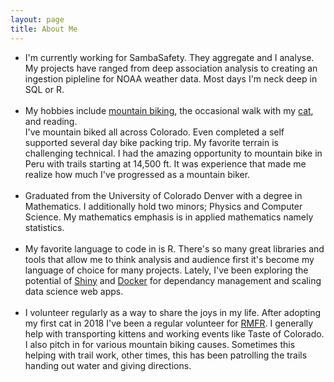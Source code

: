 ```yaml
---
layout: page
title: About Me
---
```


<ul class="fa-ul">
<li><span class="fa-li"><i class="fa fa-briefcase" aria-hidden="true"></i></span> 
I'm currently working for SambaSafety. They aggregate 
and I analyse. My projects have ranged from deep association analysis
to creating an ingestion pipleline for NOAA weather data. Most days
I'm neck deep in SQL or R.
</li>
<br>
<li><span class="fa-li"><i class="fa fa-bicycle" aria-hidden="true"></i></span>
My hobbies include <a href="https://benhoffman.net/mountain_biking">mountain biking</a>,
the occasional walk with my <a href="https://benhoffman.net/cat">cat</a>,
and reading.
<br>
I've mountain biked all across Colorado. Even completed a self supported several day bike packing trip.
My favorite terrain is challenging technical. I had the amazing opportunity to
mountain bike in Peru with trails starting at 14,500 ft. It was experience that made me realize
how much I've progressed as a mountain biker.
</li>
<br>
<li><span class="fa-li"><i class="fa fa-university" aria-hidden="true"></i></span>
Graduated from the University of Colorado Denver with a degree in Mathematics.
I additionally hold two minors; Physics and Computer Science. My mathematics
emphasis is in applied mathematics namely statistics. 
</li>
<br>
<li><span class="fa-li"><i class="fa fa-code" aria-hidden="true"></i></span>
My favorite language to code in is R. There's so many great libraries and tools
that allow me to think analysis and audience first it's become my language of choice
for many projects. Lately, I've been exploring the potential of 
<a href="https://shiny.rstudio.com/">Shiny</a> and <a href="https://www.docker.com/">Docker</a>
for dependancy management and scaling data science web apps.
</li>
<br>
<li><span class="fa-li"><i class="fa fa-handshake-o" aria-hidden="true"></i></span>
I volunteer regularly as a way to share the joys in my life. After adopting my first cat in 2018
I've been a regular volunteer for <a href="https://www.rmfr-colorado.org/">RMFR</a>. I generally help with
transporting kittens and working events like Taste of Colorado. 
<br>
I also pitch in for various mountain biking causes. Sometimes this helping
with trail work, other times, this has been patrolling the trails handing out
water and giving directions.
</li>
</ul>
